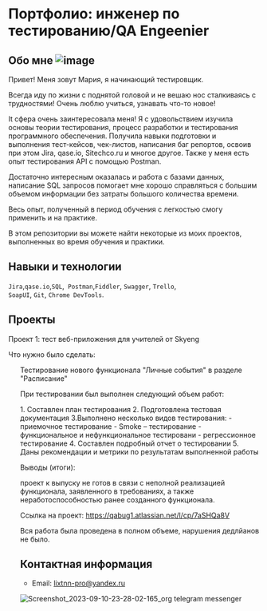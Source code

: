 
# Портфолио: инженер по тестированию/QA Engeenier

## Обо мне ![image](https://github.com/Xermany/My-porfolio/assets/144449662/b8b01e0b-022c-45e9-9032-4ab3fb727d27)


Привет! Меня зовут Мария, я начинающий тестировщик. <br>

Всегда иду по жизни с поднятой головой и не вешаю нос сталкиваясь с трудностями! 
Очень люблю учиться, узнавать что-то новое! 

It сфера очень заинтересовала меня! Я с удовольствием изучила основы теории тестирования, процесс разработки и тестирования программного обеспечения. Получила навыки подготовки и выполнения тест-кейсов, чек-листов, написания баг репортов, освоив при этом Jira, qase.io, Sitechco.ru и многое другое. Также у меня есть опыт тестирования API с помощью Postman. 

Достаточно интересным оказалась и работа с базами данных, написание SQL запросов помогает мне хорошо справляться с большим объемом информации без затраты большого количества времени.

Весь опыт, полученный в период обучения с легкостью смогу применить и на практике. 

В этом репозитории вы можете найти некоторые из моих проектов, выполненных во время обучения и практики.
<br>

## Навыки и технологии
``Jira``,``qase.io``,``SQL``,`` Postman``,``Fiddler``, ``Swagger``, ``Trello``, <br>
``SoapUI``, ``Git``, ``Chrome DevTools``.


## Проекты

<p> Проект 1: тест веб-приложения для учителей от Skyeng</p>
<p>Что нужно было сделать:<p>
<ol> Тестирование нового функционала "Личные события" в разделе "Расписание"
  
<p>При тестировании был выполнен следующий объем работ: <p>
  1. Составлен план тестирования
  2. Подготовлена тестовая документация 
  3.Выполнено несколько видов тестирования:
- приемочное тестирование
- Smoke – тестирование
- функциональное  и нефункциональное тестировани
- регрессионное тестирование
  4. Составлен подробный отчет о тестировании
  5. Даны рекомендации и метрики по результатам выполненной работы

 <p>Выводы (итоги):<p> проект к выпуску не готов в связи с неполной реализацией функционала, заявленного в требованиях, а также неработоспособностью ранее созданного функционала.

 Ссылка на проект: https://qabug1.atlassian.net/l/cp/7aSHQa8V

Вся работа была проведена в полном объеме, нарушения дедлйанов не было.


## Контактная информация
- Email: lixtnn-pro@yandex.ru

![Screenshot_2023-09-10-23-28-02-165_org telegram messenger](https://github.com/Xermany/My-porfolio/assets/144449662/0fd3a717-ac89-4ea4-9317-6012fd4dcc37)

